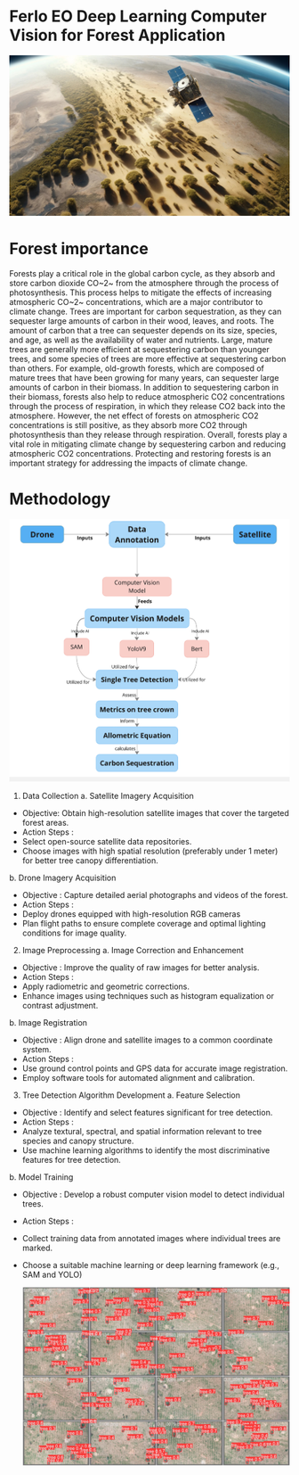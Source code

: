 # Ferlo EO Deep Learning Computer Vision for Forest Application 

![FERLO FOREST VISION](https://github.com/mmbaye/Counting-tree/blob/main/images/FerloForestVision.jpeg)

# Forest importance
Forests play a critical role in the global carbon cycle, as they absorb and store carbon dioxide CO~2~ from the atmosphere through the process of photosynthesis. This process helps to mitigate the effects of increasing atmospheric CO~2~ concentrations, which are a major contributor to climate change. Trees are important for carbon sequestration, as they can sequester large amounts of carbon in their wood, leaves, and roots. The amount of carbon that a tree can sequester depends on its size, species, and age, as well as the availability of water and nutrients. Large, mature trees are generally more efficient at sequestering carbon than younger trees, and some species of trees are more effective at sequestering carbon than others. For example, old-growth forests, which are composed of mature trees that have been growing for many years, can sequester large amounts of carbon in their biomass. In addition to sequestering carbon in their biomass, forests also help to reduce atmospheric CO2 concentrations through the process of respiration, in which they release CO2 back into the atmosphere. However, the net effect of forests on atmospheric CO2 concentrations is still positive, as they absorb more CO2 through photosynthesis than they release through respiration. Overall, forests play a vital role in mitigating climate change by sequestering carbon and reducing atmospheric CO2 concentrations. Protecting and restoring forests is an important strategy for addressing the impacts of climate change.

# Methodology 

![](https://github.com/mmbaye/Counting-tree/blob/main/images/methodology.jpg)

 1. Data Collection
  a. Satellite Imagery Acquisition
-  Objective: Obtain high-resolution satellite images that cover the targeted forest areas.
-  Action Steps :
  - Select open-source satellite data repositories.
  - Choose images with high spatial resolution (preferably under 1 meter) for better tree canopy differentiation.

  b. Drone Imagery Acquisition
-  Objective : Capture detailed aerial photographs and videos of the forest.
-  Action Steps :
  - Deploy drones equipped with high-resolution  RGB cameras 
  - Plan flight paths to ensure complete coverage and optimal lighting conditions for image quality.

 2. Image Preprocessing
  a. Image Correction and Enhancement
-  Objective : Improve the quality of raw images for better analysis.
-  Action Steps :
  - Apply radiometric and geometric corrections.
  - Enhance images using techniques such as histogram equalization or contrast adjustment.

  b. Image Registration
-  Objective : Align drone and satellite images to a common coordinate system.
-  Action Steps :
  - Use ground control points and GPS data for accurate image registration.
  - Employ software tools for automated alignment and calibration.

 3. Tree Detection Algorithm Development
  a. Feature Selection
-  Objective : Identify and select features significant for tree detection.
-  Action Steps :
  - Analyze textural, spectral, and spatial information relevant to tree species and canopy structure.
  - Use machine learning algorithms to identify the most discriminative features for tree detection.

  b. Model Training
-  Objective : Develop a robust computer vision model to detect individual trees.
-  Action Steps :
  - Collect training data from annotated images where individual trees are marked.
  - Choose a suitable machine learning or deep learning framework (e.g., SAM  and YOLO)

    ![](https://github.com/mmbaye/Counting-tree/blob/main/training%20/val_batch0_pred.jpg)

